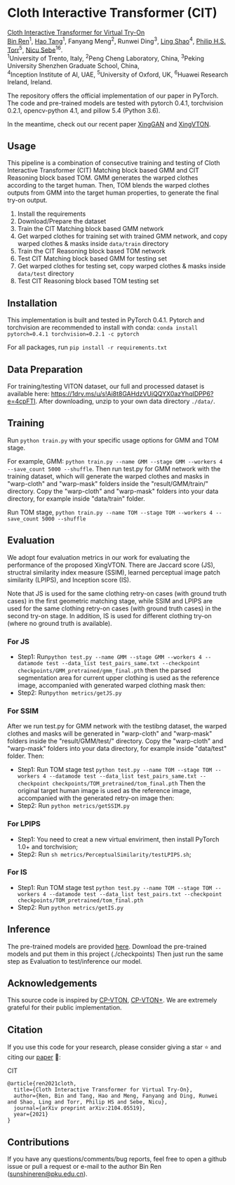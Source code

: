 # Cloth Interactive Transformer (CIT)

[Cloth Interactive Transformer for Virtual Try-On](https://arxiv.org/abs/2104.05519) <br> 
[Bin Ren](https://scholar.google.com/citations?user=Md9maLYAAAAJ&hl=en)<sup>1</sup>, [Hao Tang](http://disi.unitn.it/~hao.tang/)<sup>1</sup>, Fanyang Meng<sup>2</sup>, Runwei Ding<sup>3</sup>, [Ling Shao](https://scholar.google.com/citations?user=z84rLjoAAAAJ&hl=en)<sup>4</sup>, [Philip H.S. Torr](https://scholar.google.com/citations?user=kPxa2w0AAAAJ&hl=en)<sup>5</sup>, [Nicu Sebe](https://scholar.google.com/citations?user=stFCYOAAAAAJ&hl=en)<sup>16</sup>. <br> 
<sup>1</sup>University of Trento, Italy, 
<sup>2</sup>Peng Cheng Laboratory, China,
<sup>3</sup>Peking University Shenzhen Graduate School, China, <br>
<sup>4</sup>Inception Institute of AI, UAE,
<sup>5</sup>University of Oxford, UK,
<sup>6</sup>Huawei Research Ireland, Ireland.<br>

The repository offers the official implementation of our paper in PyTorch.
The code and pre-trained models are tested with pytorch 0.4.1, torchvision 0.2.1, opencv-python 4.1, and pillow 5.4 (Python 3.6).

In the meantime, check out our recent paper [XingGAN](https://github.com/Ha0Tang/XingGAN) and [XingVTON](https://github.com/Ha0Tang/XingVTON).

## Usage
This pipeline is a combination of consecutive training and testing of Cloth Interactive Transformer (CIT) Matching block based GMM and CIT Reasoning block based TOM. GMM generates the warped clothes according to the target human. Then, TOM blends the warped clothes outputs from GMM into the target human properties, to generate the final try-on output.

1) Install the requirements
2) Download/Prepare the dataset
3) Train the CIT Matching block based GMM network
4) Get warped clothes for training set with trained GMM network, and copy warped clothes & masks inside `data/train` directory
5) Train the CIT Reasoning block based TOM network
6) Test CIT Matching block based GMM for testing set
7) Get warped clothes for testing set, copy warped clothes & masks inside `data/test` directory
8) Test CIT Reasoning block based TOM testing set

## Installation
This implementation is built and tested in PyTorch 0.4.1.
Pytorch and torchvision are recommended to install with conda: `conda install pytorch=0.4.1 torchvision=0.2.1 -c pytorch`

For all packages, run `pip install -r requirements.txt`

## Data Preparation
For training/testing VITON dataset, our full and processed dataset is available here: https://1drv.ms/u/s!Ai8t8GAHdzVUiQQYX0azYhqIDPP6?e=4cpFTI. After downloading, unzip to your own data directory `./data/`.

## Training
Run `python train.py` with your specific usage options for GMM and TOM stage.

For example, GMM: ```python train.py --name GMM --stage GMM --workers 4 --save_count 5000 --shuffle```.
Then run test.py for GMM network with the training dataset, which will generate the warped clothes and masks in "warp-cloth" and "warp-mask" folders inside the "result/GMM/train/" directory. 
Copy the "warp-cloth" and "warp-mask" folders into your data directory, for example inside "data/train" folder.

Run TOM stage, ```python train.py --name TOM --stage TOM --workers 4 --save_count 5000 --shuffle```

## Evaluation
We adopt four evaluation metrics in our work for evaluating the performance of the proposed XingVTON. There are Jaccard score (JS), structral similarity index measure (SSIM), learned perceptual image patch similarity (LPIPS), and Inception score (IS).

Note that JS is used for the same clothing retry-on cases (with ground truth cases) in the first geometric matching stage, while SSIM and LPIPS are used for the same clothing retry-on cases (with ground truth cases) in the second try-on stage. In addition, IS is used for different clothing try-on (where no ground truth is available).

### For JS 
- Step1: Run```python test.py --name GMM --stage GMM --workers 4 --datamode test --data_list test_pairs_same.txt --checkpoint checkpoints/GMM_pretrained/gmm_final.pth```
then the parsed segmentation area for current upper clothing is used as the reference image, accompanied with generated warped clothing mask then:
- Step2: Run```python metrics/getJS.py```

### For SSIM
After we run test.py for GMM network with the testibng dataset, the warped clothes and masks will be generated in "warp-cloth" and "warp-mask" folders inside the "result/GMM/test/" directory. Copy the "warp-cloth" and "warp-mask" folders into your data directory, for example inside "data/test" folder. Then:
- Step1: Run TOM stage test ```python test.py --name TOM --stage TOM --workers 4 --datamode test --data_list test_pairs_same.txt --checkpoint checkpoints/TOM_pretrained/tom_final.pth```
Then the original target human image is used as the reference image, accompanied with the generated retry-on image then:
- Step2: Run ```python metrics/getSSIM.py```

### For LPIPS
- Step1: You need to creat a new virtual enviriment, then install PyTorch 1.0+ and torchvision;
- Step2: Run ```sh metrics/PerceptualSimilarity/testLPIPS.sh```;

### For IS
- Step1: Run TOM stage test ```python test.py --name TOM --stage TOM --workers 4 --datamode test --data_list test_pairs.txt --checkpoint checkpoints/TOM_pretrained/tom_final.pth```
- Step2: Run ```python metrics/getIS.py```

## Inference
The pre-trained models are provided [here](xxx). Download the pre-trained models and put them in this project (./checkpoints)
Then just run the same step as Evaluation to test/inference our model.

## Acknowledgements
This source code is inspired by [CP-VTON](https://github.com/sergeywong/cp-vton), [CP-VTON+](https://github.com/minar09/cp-vton-plus). We are extremely grateful for their public implementation.

## Citation
If you use this code for your research, please consider giving a star :star: and citing our [paper](https://arxiv.org/abs/2104.05519) :t-rex::

CIT
```
@article{ren2021cloth,
  title={Cloth Interactive Transformer for Virtual Try-On},
  author={Ren, Bin and Tang, Hao and Meng, Fanyang and Ding, Runwei and Shao, Ling and Torr, Philip HS and Sebe, Nicu},
  journal={arXiv preprint arXiv:2104.05519},
  year={2021}
}
```


## Contributions
If you have any questions/comments/bug reports, feel free to open a github issue or pull a request or e-mail to the author Bin Ren ([sunshineren@pku.edu.cn](sunshineren@pku.edu.cn)).